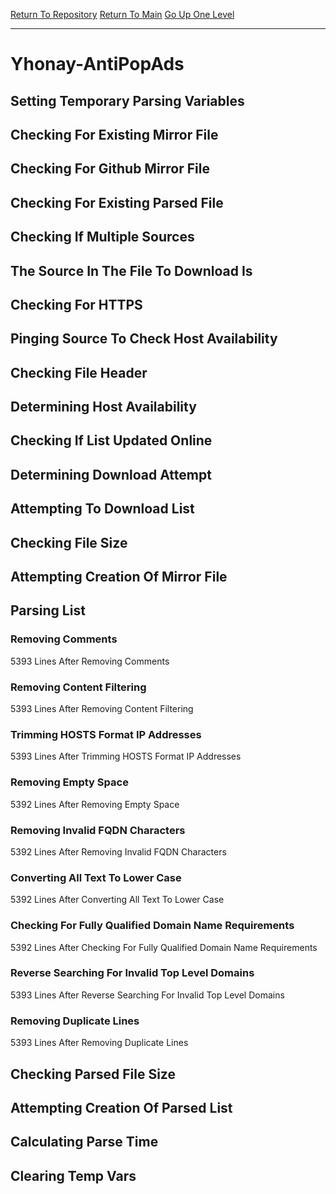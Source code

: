 [Return To Repository](https://github.com/deathbybandaid/piholeparser/)
[Return To Main](https://github.com/deathbybandaid/piholeparser/blob/master/RecentRunLogs/Mainlog.md)
[Go Up One Level](https://github.com/deathbybandaid/piholeparser/blob/master/RecentRunLogs/TopLevelScripts/30-Processing-Blacklists.md)
____________________________________
# Yhonay-AntiPopAds
## Setting Temporary Parsing Variables
## Checking For Existing Mirror File
## Checking For Github Mirror File
## Checking For Existing Parsed File
## Checking If Multiple Sources
## The Source In The File To Download Is
## Checking For HTTPS
## Pinging Source To Check Host Availability
## Checking File Header
## Determining Host Availability
## Checking If List Updated Online
## Determining Download Attempt
## Attempting To Download List
## Checking File Size
## Attempting Creation Of Mirror File
## Parsing List
### Removing Comments
5393 Lines After Removing Comments
### Removing Content Filtering
5393 Lines After Removing Content Filtering
### Trimming HOSTS Format IP Addresses
5393 Lines After Trimming HOSTS Format IP Addresses
### Removing Empty Space
5392 Lines After Removing Empty Space
### Removing Invalid FQDN Characters
5392 Lines After Removing Invalid FQDN Characters
### Converting All Text To Lower Case
5392 Lines After Converting All Text To Lower Case
### Checking For Fully Qualified Domain Name Requirements
5392 Lines After Checking For Fully Qualified Domain Name Requirements
### Reverse Searching For Invalid Top Level Domains
5393 Lines After Reverse Searching For Invalid Top Level Domains
### Removing Duplicate Lines
5393 Lines After Removing Duplicate Lines
## Checking Parsed File Size
## Attempting Creation Of Parsed List
## Calculating Parse Time
## Clearing Temp Vars
